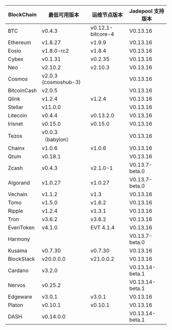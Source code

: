 | BlockChain  | 最低可用版本| 运维节点版本 | Jadepool 支持版本 |
| ----------- | ---------- | ---------- | ---------- |
| BTC         | v0.4.3    |    v0.12.1-bitcore-4  | V0.13.16 |
| Ethereum    | v1.8.27     |     	v1.9.9 | V0.13.16 |
| Eosio       | v1.8.0-rc2 | v1.8.4 | V0.13.16 |
| Cybex       | v0.1.31    |   	v0.2.35  | V0.13.16 |
| Neo         | v2.10.2    |    	v2.10.3 | V0.13.16    |
| Cosmos      | v2.0.3 (cosmoshub-3)     |      | V0.13.16 |
| BitcoinCash | v2.0.5     |      | V0.13.16 |
| Qlink       | v1.2.4     |  	v1.2.4    | V0.13.16 |
| Stellar     | v11.0.0    |     | V0.13.16 |
| Litecoin    | v0.4.4     |   v0.13.2.0   | V0.13.16 |
| Irisnet     | v0.15.0    |  v0.15.0	   | V0.13.16 |
| Tezos       | v0.0.3 （babylon）   |      | V0.13.16 |
| Chainx      | v1.0.6     |  v1.0.6    | V0.13.16 |
| Qtum        | v0.18.1    |     | V0.13.16 |
| Zcash       | v0.4.3     |   	v2.1.0-1   | V0.13.7-beta.0 |
| Algorand    | v1.0.27    |  v1.0.27    | V0.13.7-beta.0 |
| Vechain     | v1.1.2     |  v1.3    | V0.13.16 |
| Tomo        | v1.5.0     |   v1.6.2   | V0.13.16 |
| Ripple      | v1.2.4     |  	v1.3.1    | V0.13.16 |
| Tron        | v3.6.2 |     	v3.6.2       | V0.13.16 |
| EveriToken  | v4.1.0 |     EVT 4.1.4       | V0.13.16 |
| Harmony     |            |            | V0.13.7-beta.0 |
| Kusama      | v0.7.30     |  v0.7.30   | V0.13.16 |
| BlockStack  | v20.0.0.0 |     	v21.0.0.2       | V0.13.16 |
| Cardano     | v3.2.0     |            | V0.13.14-beta.1           |
| Nervos      | v0.25.2   |            |  V0.13.14-beta.1        |
| Edgeware    | v3.0.1    | v3.0.1     |  V0.13.16          |
| Platon      | v0.10.1   | v0.10.1  |  V0.13.16  |
| DASH        | v0.14.0.0   |        |  V0.13.14-beta.1  |
